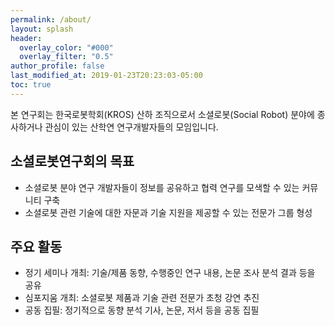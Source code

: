 ```yaml
---
permalink: /about/
layout: splash
header:
  overlay_color: "#000"
  overlay_filter: "0.5"
author_profile: false
last_modified_at: 2019-01-23T20:23:03-05:00
toc: true
---
```

본 연구회는 한국로봇학회(KROS) 산하 조직으로서 소셜로봇(Social Robot) 분야에 종사하거나 관심이 있는 산학연 연구개발자들의 모임입니다.

## 소셜로봇연구회의 목표

* 소셜로봇 분야 연구 개발자들이 정보를 공유하고 협력 연구를 모색할 수 있는 커뮤니티 구축
* 소셜로봇 관련 기술에 대한 자문과 기술 지원을 제공할 수 있는 전문가 그룹 형성

## 주요 활동

* 정기 세미나 개최: 기술/제품 동향, 수행중인 연구 내용, 논문 조사 분석 결과 등을 공유
* 심포지움 개최: 소셜로봇 제품과 기술 관련 전문가 초청 강연 추진
* 공동 집필: 정기적으로 동향 분석 기사, 논문, 저서 등을 공동 집필
